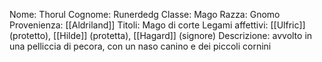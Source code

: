 
Nome: Thorul
Cognome: Runerdedg
Classe: Mago
Razza: Gnomo
Provenienza: [[Aldriland]]
Titoli: Mago di corte
Legami affettivi: [[Ulfric]] (protetto), [[Hilde]] (protetta), [[Hagard]] (signore)
Descrizione: avvolto in una pelliccia di pecora, con un naso canino e dei piccoli cornini
